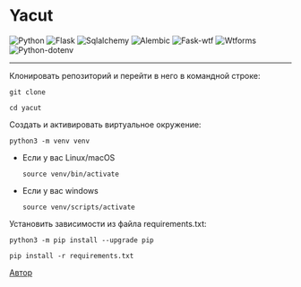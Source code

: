 # Yacut
![Python](https://img.shields.io/badge/dynamic/xml?color=red&label=Python&query=3.9&url=https%3A%2F%2Fpython.org%2F) ![Flask](https://img.shields.io/pypi/v/flask?color=orange&label=Flask) ![Sqlalchemy](https://img.shields.io/pypi/v/sqlalchemy?color=yellow&label=Sqlalchemy) ![Alembic](https://img.shields.io/pypi/v/alembic?color=toxic&label=Alembic) ![Fask-wtf](https://img.shields.io/pypi/v/flask-wtf?color=blue&label=Fask-wtf) ![Wtforms](https://img.shields.io/pypi/v/wtforms?color=darkblue&label=Wtforms) ![Python-dotenv](https://img.shields.io/pypi/v/python-dotenv?color=purple&label=Python-dotenv)
____
Клонировать репозиторий и перейти в него в командной строке:

```
git clone 
```

```
cd yacut
```

Cоздать и активировать виртуальное окружение:

```
python3 -m venv venv
```

* Если у вас Linux/macOS

    ```
    source venv/bin/activate
    ```

* Если у вас windows

    ```
    source venv/scripts/activate
    ```

Установить зависимости из файла requirements.txt:

```
python3 -m pip install --upgrade pip
```

```
pip install -r requirements.txt
```
[Автор](https://github.com/QBC1)
